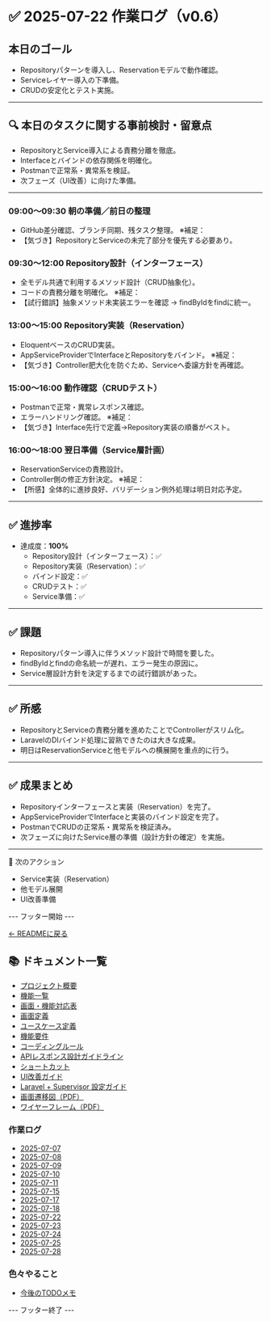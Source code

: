 # ✅ 2025-07-22 作業ログ（v0.6）

## 本日のゴール
- Repositoryパターンを導入し、Reservationモデルで動作確認。
- Serviceレイヤー導入の下準備。
- CRUDの安定化とテスト実施。

---

## 🔍 本日のタスクに関する事前検討・留意点
- RepositoryとService導入による責務分離を徹底。
- Interfaceとバインドの依存関係を明確化。
- Postmanで正常系・異常系を検証。
- 次フェーズ（UI改善）に向けた準備。

---

### 09:00〜09:30 朝の準備／前日の整理
- GitHub差分確認、ブランチ同期、残タスク整理。
※補足：
- 【気づき】RepositoryとServiceの未完了部分を優先する必要あり。

### 09:30〜12:00 Repository設計（インターフェース）
- 全モデル共通で利用するメソッド設計（CRUD抽象化）。
- コードの責務分離を明確化。
※補足：
- 【試行錯誤】抽象メソッド未実装エラーを確認 → findByIdをfindに統一。

### 13:00〜15:00 Repository実装（Reservation）
- EloquentベースのCRUD実装。
- AppServiceProviderでInterfaceとRepositoryをバインド。
※補足：
- 【気づき】Controller肥大化を防ぐため、Serviceへ委譲方針を再確認。

### 15:00〜16:00 動作確認（CRUDテスト）
- Postmanで正常・異常レスポンス確認。
- エラーハンドリング確認。
※補足：
- 【気づき】Interface先行で定義→Repository実装の順番がベスト。

### 16:00〜18:00 翌日準備（Service層計画）
- ReservationServiceの責務設計。
- Controller側の修正方針決定。
※補足：
- 【所感】全体的に進捗良好、バリデーション例外処理は明日対応予定。

---

## ✅ 進捗率
- 達成度：**100%**
    - Repository設計（インターフェース）：✅
    - Repository実装（Reservation）：✅
    - バインド設定：✅
    - CRUDテスト：✅
    - Service準備：✅

---

## ✅ 課題
- Repositoryパターン導入に伴うメソッド設計で時間を要した。
- findByIdとfindの命名統一が遅れ、エラー発生の原因に。
- Service層設計方針を決定するまでの試行錯誤があった。

---

## ✅ 所感
- RepositoryとServiceの責務分離を進めたことでControllerがスリム化。
- LaravelのDIバインド処理に習熟できたのは大きな成果。
- 明日はReservationServiceと他モデルへの横展開を重点的に行う。

---

## ✅ 成果まとめ
- Repositoryインターフェースと実装（Reservation）を完了。
- AppServiceProviderでInterfaceと実装のバインド設定を完了。
- PostmanでCRUDの正常系・異常系を検証済み。
- 次フェーズに向けたService層の準備（設計方針の確定）を実施。

---

📌 次のアクション
- Service実装（Reservation）
- 他モデル展開
- UI改善準備

--- フッター開始 ---

[← READMEに戻る](../../README.md)

## 📚 ドキュメント一覧

- [プロジェクト概要](../project-overview.md)
- [機能一覧](../features.md)
- [画面・機能対応表](../function_screen_map.md)
- [画面定義](../screens.md)
- [ユースケース定義](../usecase_reserve.md)
- [機能要件](../functional_requirements.md)
- [コーディングルール](../coding-rules.md)
- [APIレスポンス設計ガイドライン](../api_response.md)
- [ショートカット](../shortcuts.md)
- [UI改善ガイド](../ui_improvement_guide.md)
- [Laravel + Supervisor 設定ガイド](../supervisor.md)
- [画面遷移図（PDF）](../画面遷移図.pdf)
- [ワイヤーフレーム（PDF）](../ワイヤーフレーム.pdf)

### 作業ログ
- [2025-07-07](../logs/2025-07-07.md)
- [2025-07-08](../logs/2025-07-08.md)
- [2025-07-09](../logs/2025-07-09.md)
- [2025-07-10](../logs/2025-07-10.md)
- [2025-07-11](../logs/2025-07-11.md)
- [2025-07-15](../logs/2025-07-15.md)
- [2025-07-17](../logs/2025-07-17.md)
- [2025-07-18](../logs/2025-07-18.md)
- [2025-07-22](../logs/2025-07-22.md)
- [2025-07-23](../logs/2025-07-23.md)
- [2025-07-24](../logs/2025-07-24.md)
- [2025-07-25](../logs/2025-07-25.md)
- [2025-07-28](../logs/2025-07-28.md)

### 色々やること
- [今後のTODOメモ](../todo.md)

--- フッター終了 ---

